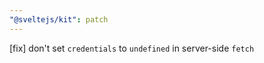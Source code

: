 ```yaml
---
"@sveltejs/kit": patch
---
```


[fix] don't set `credentials` to `undefined` in server-side `fetch`
